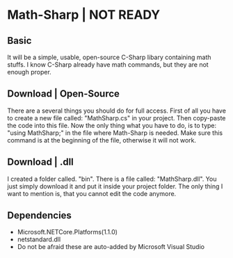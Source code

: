 # Math-Sharp | NOT READY

## Basic
It will be a simple, usable, open-source C-Sharp libary containing math stuffs. I know C-Sharp already have math commands, but they are not enough proper.

## Download | Open-Source
There are a several things you should do for full access. First of all you have to create a new file called: "MathSharp.cs" in your project. Then copy-paste the code into this file. Now the only thing what you have to do, is to type: "using MathSharp;" in the file where Math-Sharp is needed. Make sure this command is at the beginning of the file, otherwise it will not work.

## Download | .dll
I created a folder called. "bin". There is a file called: "MathSharp.dll". You just simply download it and put it inside your project folder. The only thing I want to mention is, that you cannot edit the code anymore.

## Dependencies
- Microsoft.NETCore.Platforms(1.1.0)
- netstandard.dll
- Do not be afraid these are auto-added by Microsoft Visual Studio
